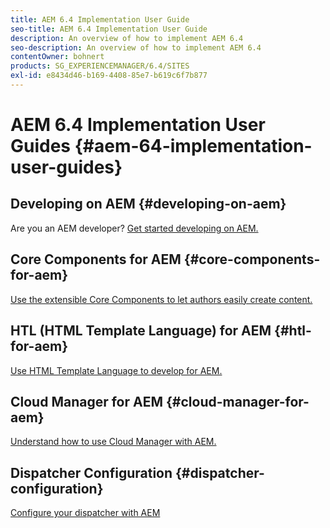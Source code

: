 ```yaml
---
title: AEM 6.4 Implementation User Guide
seo-title: AEM 6.4 Implementation User Guide
description: An overview of how to implement AEM 6.4
seo-description: An overview of how to implement AEM 6.4
contentOwner: bohnert
products: SG_EXPERIENCEMANAGER/6.4/SITES
exl-id: e8434d46-b169-4408-85e7-b619c6f7b877
---
```

# AEM 6.4 Implementation User Guides {#aem-64-implementation-user-guides}

## Developing on AEM {#developing-on-aem}

Are you an AEM developer? [Get started developing on AEM.](/help/sites-developing/home.md)

## Core Components for AEM {#core-components-for-aem}

[Use the extensible Core Components to let authors easily create content.](https://docs.adobe.com/content/help/en/experience-manager-core-components/using/introduction.html)

## HTL (HTML Template Language) for AEM {#htl-for-aem}

[Use HTML Template Language to develop for AEM.](https://docs.adobe.com/content/help/en/experience-manager-htl/using/overview.html)

## Cloud Manager for AEM {#cloud-manager-for-aem}

[Understand how to use Cloud Manager with AEM.](https://docs.adobe.com/content/help/en/experience-manager-cloud-manager/using/introduction-to-cloud-manager.html)

## Dispatcher Configuration {#dispatcher-configuration}

[Configure your dispatcher with AEM](https://docs.adobe.com/content/help/en/experience-manager-dispatcher/using/dispatcher.html)
